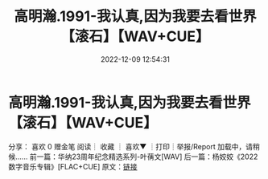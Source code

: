 ﻿---
title: 高明瀚.1991-我认真,因为我要去看世界【滚石】【WAV+CUE】
date: 2022-12-09 12:54:31
categories: WAV车载音乐、镜像
tags: 华语中文
---
# 高明瀚.1991-我认真,因为我要去看世界【滚石】【WAV+CUE】

分享：
喜欢
0
赠金笔
阅读┊
收藏
┊
喜欢▼
┊打印┊举报/Report
加载中，请稍候......
前一篇：华纳23周年纪念精选系列-叶蒨文[WAV]
后一篇：杨姣姣《2022数字音乐专辑》[FLAC+CUE]
原文：[链接](https://blog.sina.com.cn/s/blog_1647c7e76010310j0.html)